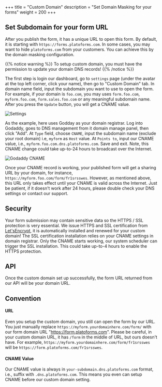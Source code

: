 +++
title = "Custom Domain"
description = "Set Domain Masking for your forms"
weight = 200
+++

## Set Subdomain for your form URL 
After you publish the form, it has a unique URL to open this form. By default, it is starting with `https://forms.platoforms.com`. In some cases, you may want to hide `platoforms.com` from your customers. You can achieve this by the domain masking configuration. 

{{% notice warning  %}}
To setup custom domain, you must have the permission to update your domain DNS records!
{{% /notice %}}

The first step is login our dashboard, go to `settings` page (under the avatar at the top left corner, click your name), then go to "Custom Domain" tab. In domain name field, input the subdomain you want to use to open the form. For example, if your domain is `foo.com`, you may uses `form.foo.com`, `myform.foo.com`, `form.sales.foo.com` or any meaningful subdomain name.  After you press the `Update` button, you will get a CNAME value. 

![Settings](/images/page/domains/setting.png)

As the example, here uses Godday as your domain registrar. Log into Godaddy, goes to DNS management from it domain manage panel, then click "Add".  At `Type` field, choose `CNAME`, input the subdomain name (exclude your root domain) i.e, `myform` as `Host` value.  At `Points to`, input our CNAME value, i.e., `myform.foo.com.dns.platoforms.com`.  Save and exit.  Note, this CNAME change could take up-to-24 hours to broadcast over the Internet. 

![Godaddy CNAME](/images/page/domains/cname.png)


Once your CNAME record is working, your published form will get a sharing URL by your domain, for instance, `https://myform.foo.com/form/fr1srsswes`. However, as mentioned above, this URL only takes effect until your CNAME is valid across the Internet. Just be patient, if it doesn't work after 24 hours, please double check your DNS settings or contact our support. 


## Security

Your form submission may contain sensitive data so the HTTPS / SSL protection is very essential. We issue HTTPS and SSL certification from [Let'sEncrypt](https://letsencrypt.org/), it is automatically installed and renewed for your custom domain! The SSL certification installation relies on your CNAME settings in domain registrar. Only the CNAME starts working, our system scheduler can trigger the SSL installation. This could take up-to-4 hours to enable the HTTPS protection. 


## API

Once the custom domain set up successfully, the form URL returned from our API will be your domain URL. 


## Convention

#### URL
Even you setup the custom domain, you still can open the form by our URL.  You just manually replace `https://myform.yourdomainhere.com/form/` with our form domain URL "https://form.platoforms.com".  Please be careful, in your custom domain URL, it has `/form` in the middle of URL, but ours doesn't have.  For example, `https://myform.yourdomainhere.com/form/fr1srsswes` will be `https://form.platoforms.com/fr1srsswes`. 


#### CNAME Value

Our CNAME value is always in `your-subdomain.dns.platoforms.com` format, i.e., suffix with `.dns.platoforms.com`.  This means you even can setup CNAME before our custom domain setting. 


